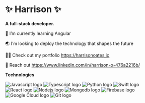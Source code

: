 # ✨ Harrison ✨ 

**A full-stack developer.**

🌱 I’m currently learning Angular

🌏 I’m looking to deploy the technology that shapes the future

👨‍💻 Check out my portfolio https://harrisonoates.io

👋 Reach out https://www.linkedin.com/in/harrison-o-476a2216b/

**Technologies**

![Javascript logo](https://img.icons8.com/color/48/null/javascript--v1.png)
![Typescript logo](https://img.icons8.com/fluency/48/null/typescript--v2.png)
![Python logo](https://img.icons8.com/fluency/48/null/python.png)
![Swift logo](https://img.icons8.com/color/48/null/swift.png)
![React logo](https://img.icons8.com/color/48/null/react-native.png)
![Nodejs logo](https://img.icons8.com/fluency/48/null/node-js.png)
![Mongodb logo](https://img.icons8.com/external-tal-revivo-shadow-tal-revivo/48/null/external-mongodb-a-cross-platform-document-oriented-database-program-logo-shadow-tal-revivo.png)
![Firebase logo](https://img.icons8.com/color/48/null/firebase.png)
![Google Cloud logo](https://img.icons8.com/color/48/null/google-cloud.png)
![Git logo](https://img.icons8.com/color/48/null/git.png)



<!-- ### Other
![Photoshop logo](https://img.icons8.com/color/2x/adobe-photoshop.png)
![Aftereffects logo](https://img.icons8.com/color/2x/adobe-after-effects.png)
![Adobe XD logo](https://img.icons8.com/color/2x/adobe-xd.png)
![Figma logo](https://img.icons8.com/color/2x/figma.png) -->


<!---
hao441/hao441 is a ✨ special ✨ repository because its `README.md` (this file) appears on your GitHub profile.
You can click the Preview link to take a look at your changes.
--->
<!-- ![Mysql logo](https://img.icons8.com/fluency/2x/mysql-logo.png) -->
<!--  ![Typescript logo](https://img.icons8.com/fluency/2x/typescript--v2.png) -->
<!-- ![Kotlin logo](https://img.icons8.com/color/2x/kotlin.png) -->
